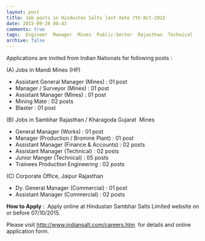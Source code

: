 ```yaml
---
layout: post
title: Job posts in Hindustan Salts last date 7th Oct-2015   
date: 2015-09-28 08:43
comments: true
tags:  Engineer  Manager  Mines  Public-Sector  Rajasthan  Technical 
archive: false
---
```

Applications are invited from Indian Nationals for following posts :


(A) Jobs in Mandi Mines (HP)

- Assistant General Manager (Mines) : 01 post
- Manager / Surveyor (Mines) : 01 post
- Assistant Manager (Mines) : 01 post
- Mining Mate : 02 posts
- Blaster : 01 post



(B) Jobs in Sambhar Rajasthan / Kharagoda Gujarat  Mines

- General Manager (Works) : 01 post
- Manager (Production / Bromine Plant) : 01 post
- Assistant Manager (Finance & Accounts) : 02 posts
- Assistant Manager (Technical) : 02 posts
- Junior Manger (Technical) : 05 posts
- Trainees Production Engineering : 02 posts


(C) Corporate Office, Jaipur Rajasthan  

- Dy. General Manager (Commercial) : 01 post
- Assistant Manager (Commercial) : 02 posts 

**How to Apply** :  Apply online at Hindustan Sambhar Salts Limited website on or before 07/10/2015.  

Please visit <http://www.indiansalt.com/careers.htm>  for details and online application form.
